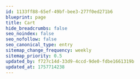 ```yaml
---
id: 1133ff88-65ef-49bf-bee3-277f0ed271b6
blueprint: page
title: Cart
hide_breadcrumbs: false
seo_noindex: false
seo_nofollow: false
seo_canonical_type: entry
sitemap_change_frequency: weekly
sitemap_priority: 0.5
updated_by: f727c14d-33d9-4ccd-9de0-fdbe1661319b
updated_at: 1757714238
---
```

